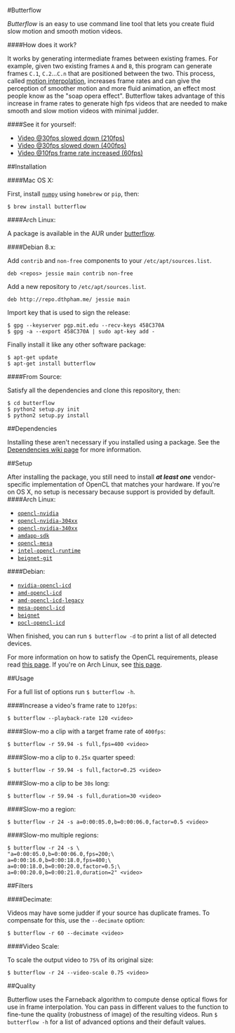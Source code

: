 #Butterflow

*Butterflow* is an easy to use command line tool that lets you create fluid slow
motion and smooth motion videos.

####How does it work?

It works by generating intermediate frames between existing frames. For example,
given two existing frames `A` and `B`, this program can generate frames `C.1`,
`C.2`...`C.n` that are positioned between the two. This process, called
[motion interpolation](http://en.wikipedia.org/wiki/Motion_interpolation),
increases frame rates and can give the perception of smoother motion and more
fluid animation, an effect most people know as the "soap opera effect".
Butterflow takes advantage of this increase in frame rates to generate high fps
videos that are needed to make smooth and slow motion videos with minimal
judder.

####See it for yourself:

* [Video @30fps slowed down (210fps)](https://dl.dropboxusercontent.com/u/103239050/ink-s.mp4)
* [Video @30fps slowed down (400fps)](https://dl.dropboxusercontent.com/u/103239050/retro-s.mp4)
* [Video @10fps frame rate increased (60fps)](https://dl.dropboxusercontent.com/u/103239050/spin-s.mp4)


##Installation

####Mac OS X:

First, install [`numpy`]() using `homebrew` or `pip`, then:

```
$ brew install butterflow
```

####Arch Linux:

A package is available in the AUR under [butterflow](https://aur.archlinux.org/packages/butterflow/).

####Debian 8.x:

Add `contrib` and `non-free` components to your `/etc/apt/sources.list`.

```
deb <repos> jessie main contrib non-free
```

Add a new repository to `/etc/apt/sources.list`.

```
deb http://repo.dthpham.me/ jessie main
```

Import key that is used to sign the release:

```
$ gpg --keyserver pgp.mit.edu --recv-keys 458C370A
$ gpg -a --export 458C370A | sudo apt-key add -
```

Finally install it like any other software package:

```
$ apt-get update
$ apt-get install butterflow
```

####From Source:

 Satisfy all the dependencies and clone this repository, then:

```
$ cd butterflow
$ python2 setup.py init
$ python2 setup.py install
```

##Dependencies

Installing these aren't necessary if you installed using a package. See the
[Dependencies wiki page](https://github.com/dthpham/butterflow/wiki/Dependencies)
for more information.

##Setup

After installing the package, you still need to install ***at least one***
vendor-specific implementation of OpenCL that matches your hardware. If you're
on OS X, no setup is necessary because support is provided by default.
####Arch Linux:

* [`opencl-nvidia`]()
* [`opencl-nvidia-304xx`]()
* [`opencl-nvidia-340xx`]()
* [`amdapp-sdk`]()
* [`opencl-mesa`]()
* [`intel-opencl-runtime`]()
* [`beignet-git`]()

####Debian:

* [`nvidia-opencl-icd`]()
* [`amd-opencl-icd`]()
* [`amd-opencl-icd-legacy`]()
* [`mesa-opencl-icd`]()
* [`beignet`]()
* [`pocl-opencl-icd`]()

When finished, you can run `$ butterflow -d` to print a list of all detected devices.

For more information on how to satisfy the OpenCL requirements, please read
[this page](http://wiki.tiker.net/OpenCLHowTo). If you're on Arch Linux, see
[this page](https://wiki.archlinux.org/index.php/Opencl).

##Usage

For a full list of options run ```$ butterflow -h```.

####Increase a video's frame rate to `120fps`:

```
$ butterflow --playback-rate 120 <video>
```

####Slow-mo a clip with a target frame rate of `400fps`:

```
$ butterflow -r 59.94 -s full,fps=400 <video>
```

####Slow-mo a clip to `0.25x` quarter speed:

```
$ butterflow -r 59.94 -s full,factor=0.25 <video>
```

####Slow-mo a clip to be `30s` long:

```
$ butterflow -r 59.94 -s full,duration=30 <video>
```

####Slow-mo a region:

```
$ butterflow -r 24 -s a=0:00:05.0,b=0:00:06.0,factor=0.5 <video>
```

####Slow-mo multiple regions:

```
$ butterflow -r 24 -s \
"a=0:00:05.0,b=0:00:06.0,fps=200;\
a=0:00:16.0,b=0:00:18.0,fps=400;\
a=0:00:18.0,b=0:00:20.0,factor=0.5;\
a=0:00:20.0,b=0:00:21.0,duration=2" <video>
```

##Filters

####Decimate:

Videos may have some judder if your source has duplicate frames. To compensate
for this, use the `--decimate` option:

```
$ butterflow -r 60 --decimate <video>
```

####Video Scale:

To scale the output video to `75%` of its original size:

```
$ butterflow -r 24 --video-scale 0.75 <video>
```

##Quality

Butterflow uses the Farneback algorithm to compute dense optical flows for use
in frame interpolation. You can pass in different values to the function to
fine-tune the quality (robustness of image) of the resulting videos. Run
`$ butterflow -h` for a list of advanced options and their default values.
